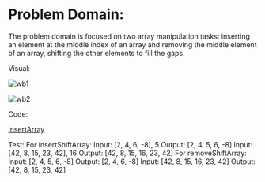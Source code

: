 # Problem Domain:

The problem domain is focused on two array manipulation tasks: inserting an element at the middle index of an array and removing the middle element of an array, shifting the other elements to fill the gaps.

Visual:

![wb1](/content/wb1.png)

![wb2](/content/wb2.png)

Code:

[insertArray](/src/Main.java)

Test:
For insertShiftArray:
Input: [2, 4, 6, -8], 5
Output: [2, 4, 5, 6, -8]
Input: [42, 8, 15, 23, 42], 16
Output: [42, 8, 15, 16, 23, 42]
For removeShiftArray:
Input: [2, 4, 5, 6, -8]
Output: [2, 4, 6, -8]
Input: [42, 8, 15, 16, 23, 42]
Output: [42, 8, 15, 23, 42]